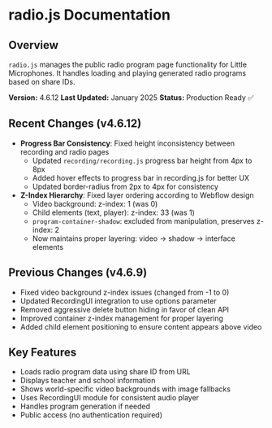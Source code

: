 # radio.js Documentation

## Overview
`radio.js` manages the public radio program page functionality for Little Microphones. It handles loading and playing generated radio programs based on share IDs.

**Version:** 4.6.12
**Last Updated:** January 2025
**Status:** Production Ready ✅

## Recent Changes (v4.6.12)
- **Progress Bar Consistency**: Fixed height inconsistency between recording and radio pages
  - Updated `recording/recording.js` progress bar height from 4px to 8px
  - Added hover effects to progress bar in recording.js for better UX
  - Updated border-radius from 2px to 4px for consistency
- **Z-Index Hierarchy**: Fixed layer ordering according to Webflow design
  - Video background: z-index: 1 (was 0)
  - Child elements (text, player): z-index: 33 (was 1)
  - `program-container-shadow`: excluded from manipulation, preserves z-index: 2
  - Now maintains proper layering: video → shadow → interface elements

## Previous Changes (v4.6.9)
- Fixed video background z-index issues (changed from -1 to 0)
- Updated RecordingUI integration to use options parameter
- Removed aggressive delete button hiding in favor of clean API
- Improved container z-index management for proper layering
- Added child element positioning to ensure content appears above video

## Key Features
- Loads radio program data using share ID from URL
- Displays teacher and school information
- Shows world-specific video backgrounds with image fallbacks
- Uses RecordingUI module for consistent audio player
- Handles program generation if needed
- Public access (no authentication required) 